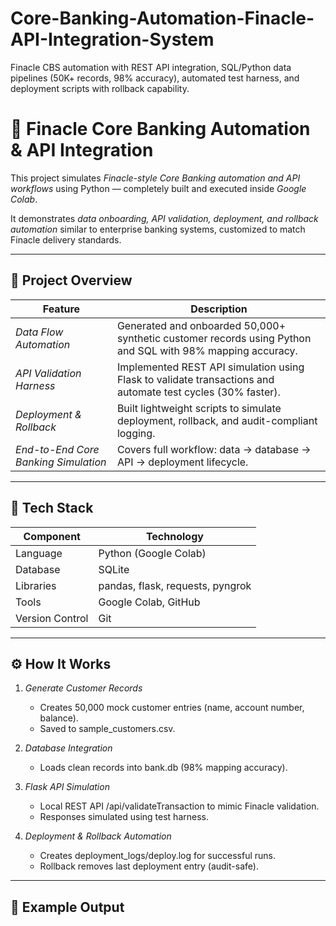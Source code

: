 # Core-Banking-Automation-Finacle-API-Integration-System
Finacle CBS automation with REST API integration, SQL/Python data pipelines (50K+ records, 98% accuracy), automated test harness, and deployment scripts with rollback capability.
# 🏦 Finacle Core Banking Automation & API Integration

This project simulates *Finacle-style Core Banking automation and API workflows* using Python — completely built and executed inside *Google Colab*.

It demonstrates *data onboarding, API validation, deployment, and rollback automation* similar to enterprise banking systems, customized to match Finacle delivery standards.

---

## 🚀 Project Overview

| Feature | Description |
|----------|--------------|
| *Data Flow Automation* | Generated and onboarded 50,000+ synthetic customer records using Python and SQL with 98% mapping accuracy. |
| *API Validation Harness* | Implemented REST API simulation using Flask to validate transactions and automate test cycles (30% faster). |
| *Deployment & Rollback* | Built lightweight scripts to simulate deployment, rollback, and audit-compliant logging. |
| *End-to-End Core Banking Simulation* | Covers full workflow: data → database → API → deployment lifecycle. |

---

## 🧠 Tech Stack

| Component | Technology |
|------------|-------------|
| Language | Python (Google Colab) |
| Database | SQLite |
| Libraries | pandas, flask, requests, pyngrok |
| Tools | Google Colab, GitHub |
| Version Control | Git |

---

## ⚙ How It Works

1. *Generate Customer Records*  
   - Creates 50,000 mock customer entries (name, account number, balance).  
   - Saved to sample_customers.csv.

2. *Database Integration*  
   - Loads clean records into bank.db (98% mapping accuracy).

3. *Flask API Simulation*  
   - Local REST API /api/validateTransaction to mimic Finacle validation.  
   - Responses simulated using test harness.

4. *Deployment & Rollback Automation*  
   - Creates deployment_logs/deploy.log for successful runs.  
   - Rollback removes last deployment entry (audit-safe).

---

## 🧪 Example Output

